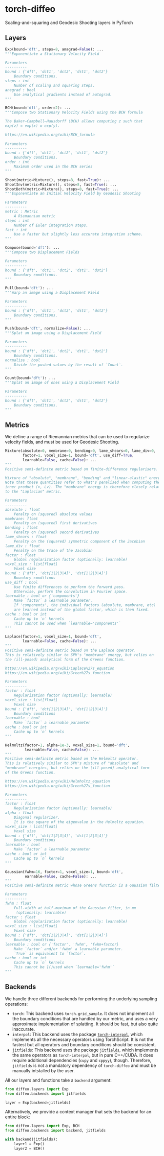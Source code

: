 # torch-diffeo
Scaling-and-squaring and Geodesic Shooting layers in PyTorch

## Layers

```python
Exp(bound='dft', steps=8, anagrad=False): ...
"""Exponentiate a Stationary Velocity Field

Parameters
----------
bound : {'dft', 'dct1', 'dct2', 'dst1', 'dst2'}
    Boundary conditions.
steps : int
    Number of scaling and squaring steps.
anagrad : bool
    Use analytical gradients instead of autograd.
"""

BCH(bound='dft', order=2): ...
"""Compose two Stationary Velocity Fields using the BCH formula

The Baker–Campbell–Hausdorff (BCH) allows computing z such that
exp(z) = exp(x) o exp(y).

https://en.wikipedia.org/wiki/BCH_formula
    
Parameters
----------
bound : {'dft', 'dct1', 'dct2', 'dst1', 'dst2'}
    Boundary conditions.
order : int
    Maximum order used in the BCH series
"""

Shoot(metric=Mixture(), steps=8, fast=True): ...
ShootInv(metric=Mixture(), steps=8, fast=True): ...
ShootBoth(metric=Mixture(), steps=8, fast=True): ...
"""Exponentiate an Initial Velocity Field by Geodesic Shooting

Parameters
----------
metric : Metric
    A Riemannian metric
steps : int
    Number of Euler integration steps.
fast : int
    Use a faster but slightly less accurate integration scheme.
"""

Compose(bound='dft'): ...
"""Compose two Displacement Fields

Parameters
----------
bound : {'dft', 'dct1', 'dct2', 'dst1', 'dst2'}
    Boundary conditions.
"""

Pull(bound='dft'): ...
"""Warp an image using a Displacement Field

Parameters
----------
bound : {'dft', 'dct1', 'dct2', 'dst1', 'dst2'}
    Boundary conditions.
"""

Push(bound='dft', normalize=False): ...
"""Splat an image using a Displacement Field

Parameters
----------
bound : {'dft', 'dct1', 'dct2', 'dst1', 'dst2'}
    Boundary conditions.
normalize : bool
    Divide the pushed values by the result of `Count`.
"""

Count(bound='dft'): ...
"""Splat an image of ones using a Displacement Field

Parameters
----------
bound : {'dft', 'dct1', 'dct2', 'dst1', 'dst2'}
    Boundary conditions.
"""
```

## Metrics

We define a range of Riemannian metrics that can be used to regularize
velocity fields, and must be used for Geodesic Shooting.

```python
Mixture(absolute=0, membrane=0, bending=0, lame_shears=0, lame_div=0,
        factor=1, voxel_size=1, bound='dft', use_diff=True,
        learnable=False, cache=False): ...
"""
Positive semi-definite metric based on finite-difference regularisers.

Mixture of "absolute", "membrane", "bending" and "linear-elastic" energies.
Note that these quantities refer to what's penalised when computing the
inner product (v, Lv). The "membrane" energy is therefore closely related
to the "Laplacian" metric.

Parameters
----------
absolute : float
    Penalty on (squared) absolute values
membrane: float
    Penalty on (squared) first derivatives
bending : float
    Penalty on (squared) second derivatives
lame_shears : float
    Penalty on the (squared) symmetric component of the Jacobian
lame_div : float
    Penalty on the trace of the Jacobian
factor : float
    Global regularization factor (optionally: learnable)
voxel_size : list[float]
    Voxel size
bound : {'dft', 'dct[1|2|3|4]', 'dst[1|2|3|4]'}
    Boundary conditions
use_diff : bool
    Use finite differences to perform the forward pass.
    Otherwise, perform the convolution in Fourier space.
learnable : bool or {'components'}
    Make `factor` a learnable parameter.
    If 'components', the individual factors (absolute, membrane, etc)
    are learned instead of the global factor, which is then fixed.
cache : bool or int
    Cache up to `n` kernels
    This cannot be used when `learnable='components'`
"""

Laplace(factor=1, voxel_size=1, bound='dft',
        learnable=False, cache=False): ...
"""
Positive semi-definite metric based on the Laplace operator.
This is relatively similar to SPM's "membrane" energy, but relies on
the (ill-posed) analytical form of the Greens function.

https://en.wikipedia.org/wiki/Laplace%27s_equation
https://en.wikipedia.org/wiki/Green%27s_function

Parameters
----------
factor : float
    Regularization factor (optionally: learnable)
voxel_size : list[float]
    Voxel size
bound : {'dft', 'dct[1|2|3|4]', 'dst[1|2|3|4]'}
    Boundary conditions
learnable : bool
    Make `factor` a learnable parameter
cache : bool or int
    Cache up to `n` kernels
"""

Helmoltz(factor=1, alpha=1e-3, voxel_size=1, bound='dft',
         learnable=False, cache=False): ...
"""
Positive semi-definite metric based on the Helmoltz operator.
This is relatively similar to SPM's mixture of "absolute" and
"membrane" energies, but relies on the (ill-posed) analytical form
of the Greens function.

https://en.wikipedia.org/wiki/Helmholtz_equation
https://en.wikipedia.org/wiki/Green%27s_function

Parameters
----------
factor : float
    Regularization factor (optionally: learnable)
alpha : float
    Diagonal regularizer.
    It is the square of the eigenvalue in the Helmoltz equation.
voxel_size : list[float]
    Voxel size
bound : {'dft', 'dct[1|2|3|4]', 'dst[1|2|3|4]'}
    Boundary conditions
learnable : bool
    Make `factor` a learnable parameter
cache : bool or int
    Cache up to `n` kernels
"""

Gaussian(fwhm=16, factor=1, voxel_size=1, bound='dft',
         earnable=False, cache=False): ...
"""
Positive semi-definite metric whose Greens function is a Gaussian filter.

Parameters
----------
fwhm : float
    Full-width at half-maximum of the Gaussian filter, in mm
     (optionally: learnable)
factor : float
    Global regularization factor (optionally: learnable)
voxel_size : list[float]
    Voxel size
bound : {'dft', 'dct[1|2|3|4]', 'dst[1|2|3|4]'}
    Boundary conditions
learnable : bool or {'factor', 'fwhm', 'fwhm+factor}
    Make `factor` and/or 'fwhm' a learnable parameter.
    `True` is equivalent to `factor`.
cache : bool or int
    Cache up to `n` kernels
    This cannot be ]()used when `learnable='fwhm'`
"""
```

## Backends

We handle three different backends for performing the underlying sampling
operations:

- `torch`: This backend uses `torch.grid_sample`. It does not implement all
  the boundary conditions that are handled by our metric, and uses a very
  approximate implementation of splatting. It should be fast, but also
  quite inaccurate.
- `interpol`: This backend uses the package
  [`torch-interpol`](https://github.com/balbasty/torch-interpol), which
  implements all the necessary operators using TorchScript. It is not the
  fastest but all operators and boundary conditions should be consistent.
- `jitfields`: This backend uses the package
  [`jitfields`](https://github.com/balbasty/jitfields), which
  implements the same operators as `torch-interpol`, but in pure C++/CUDA.
  It does require additional dependencies (`cupy` and `cppyy`), though.
  Therefore, `jitfields` is not a mandatory dependency of `torch-diffeo`
  and must be manually intstalled by the user.

All our layers and functions take a `backend` argument:
```python
from diffeo.layers import Exp
from diffeo.backends import jitfields

layer = Exp(backend=jitfields)
```
Alternatively, we provide a context manager that sets the backend for
an entire block:
```python
from diffeo.layers import Exp, BCH
from diffeo.backends import backend, jitfields

with backend(jitfields):
    layer1 = Exp()
    layer2 = BCH()
```

